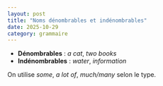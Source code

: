 ```yaml
---
layout: post
title: "Noms dénombrables et indénombrables"
date: 2025-10-29
category: grammaire
---
```


- **Dénombrables** : *a cat*, *two books*
- **Indénombrables** : *water*, *information*

On utilise *some*, *a lot of*, *much/many* selon le type.
